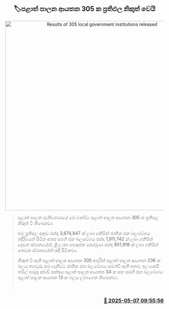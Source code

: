 <p align='center'><b><h2 align='center' title='Results of 305 local government institutions released'>🏷පළාත් පාලන ආයතන 305 ක ප්‍රතිඵල නිකුත් වෙයි</h2></b></p>
<p align='center'><img src='https://helakuru.sgp1.cdn.digitaloceanspaces.com/esana/images/lib/Local-gov-election-results-live.jpg' width='600' alt='Results of 305 local government institutions released'></p>

> පළාත් පාලන මැතිවරණයේ මේ වනවිට පළාත් පාලන ආයතන 305 ක ප්‍රතිඵල නිකුත් වී තිබෙනවා.

> එම ප්‍රතිඵල අනුව ඡන්ද 3,874,947 ක් ලබා ගනිමින් ජාතික ජන බලවේගය ඉදිරියෙන් සිටින අතර සමගි ජන බලවේගය ඡන්ද 1,911,742 ක් ලබා ගනිමින් දෙවන ස්ථානයේත්, ශ්‍රී ලංකා පොදුජන පෙරමුණ ඡන්ද 851,918 ක් ලබා ගනිමින් තෙවන ස්ථානයේත් රැඳී සිටිනවා.

> නිකුත් වී ඇති පළාත් පාලන ආයතන 305 අතුරින් පළාත් පාලන ආයතන 236 ක බලය තහවුරු කර ගැනීමට ජාතික ජන බලවේගය සමත්වී ඇති අතර, ඉලංකෙයි තමිල් අරුසු කච්චි පක්ෂය පළාත් පාලන ආයතන 34 ක සහ සමගි ජන බලවේගය පළාත් පාලන ආයතන 13 ක බලය ලබාගෙන තිබෙනවා. 

>  



<h3 align='right'><a href='https://www.helakuru.lk/esana/p/109887/'>📅 2025-05-07 09:55:56</a></h3>
